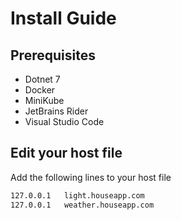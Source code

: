 # Install Guide
## Prerequisites
* Dotnet 7
* Docker
* MiniKube
* JetBrains Rider
* Visual Studio Code

## Edit your host file
Add the following lines to your host file
```bash
127.0.0.1   light.houseapp.com
127.0.0.1   weather.houseapp.com
```